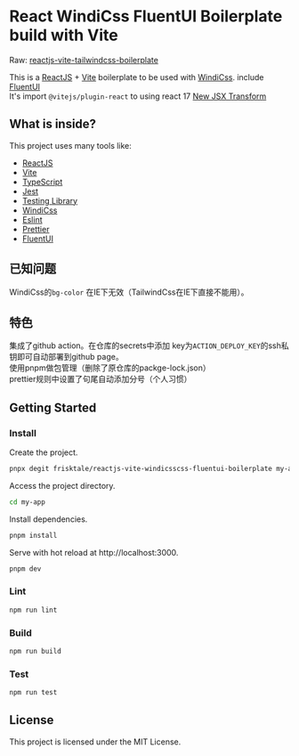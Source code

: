 # React WindiCss FluentUI Boilerplate build with Vite

Raw: [reactjs-vite-tailwindcss-boilerplate
](https://github.com/joaopaulomoraes/reactjs-vite-tailwindcss-boilerplate)

This is a [ReactJS](https://reactjs.org) + [Vite](https://vitejs.dev) boilerplate to be used with [WindiCss](https://windicss.org/).
include [FluentUI](https://developer.microsoft.com/zh-CN/fluentui#/)  
It's import `@vitejs/plugin-react` to using react 17 [New JSX Transform](https://reactjs.org/blog/2020/09/22/introducing-the-new-jsx-transform.html)
## What is inside?

This project uses many tools like:

- [ReactJS](https://reactjs.org)
- [Vite](https://vitejs.dev)
- [TypeScript](https://www.typescriptlang.org)
- [Jest](https://jestjs.io)
- [Testing Library](https://testing-library.com)
- [WindiCss](https://windicss.org/)
- [Eslint](https://eslint.org)
- [Prettier](https://prettier.io)
- [FluentUI](https://developer.microsoft.com/zh-CN/fluentui#/)

## 已知问题
WindiCss的`bg-color` 在IE下无效（TailwindCss在IE下直接不能用）。
## 特色
集成了github action。在仓库的secrets中添加 key为`ACTION_DEPLOY_KEY`的ssh私钥即可自动部署到github page。  
使用pnpm做包管理（删除了原仓库的packge-lock.json）  
prettier规则中设置了句尾自动添加分号（个人习惯）  
## Getting Started

### Install

Create the project.

```bash
pnpx degit frisktale/reactjs-vite-windicsscss-fluentui-boilerplate my-app
```

Access the project directory.

```bash
cd my-app
```

Install dependencies.

```bash
pnpm install
```

Serve with hot reload at http://localhost:3000.

```bash
pnpm dev
```

### Lint

```bash
npm run lint
```

### Build

```bash
npm run build
```

### Test

```bash
npm run test
```

## License

This project is licensed under the MIT License.
